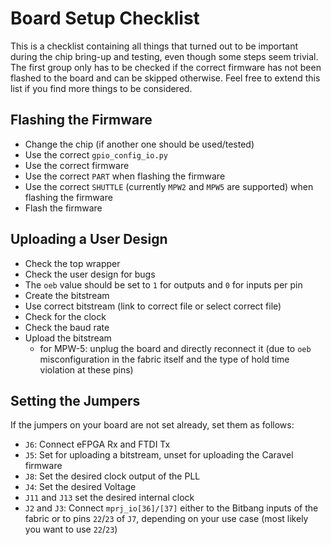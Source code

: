 # Board Setup Checklist

This is a checklist containing all things that turned out to be important during
the chip bring-up and testing, even though some steps seem trivial. The first
group only has to be checked if the correct firmware has not been flashed to the 
board and can be skipped otherwise. Feel free to extend this list if you find
more things to be considered.

## Flashing the Firmware
- Change the chip (if another one should be used/tested)
- Use the correct `gpio_config_io.py`
- Use the correct firmware
- Use the correct `PART` when flashing the firmware
- Use the correct `SHUTTLE` (currently `MPW2` and `MPW5` are supported) when flashing the firmware
- Flash the firmware

## Uploading a User Design
- Check the top wrapper
- Check the user design for bugs
- The `oeb` value should be set to `1` for outputs and `0` for inputs per pin
- Create the bitstream
- Use correct bitstream (link to correct file or select correct file)
- Check for the clock
- Check the baud rate
- Upload the bitstream
  -  for MPW-5: unplug the board and directly reconnect it (due to `oeb`
  misconfiguration in the fabric itself and the type of hold time violation at
  these pins)

## Setting the Jumpers
If the jumpers on your board are not set already, set them as follows:
- `J6`: Connect eFPGA Rx and FTDI Tx
- `J5`: Set for uploading a bitstream, unset for uploading the Caravel firmware
- `J8`: Set the desired clock output of the PLL
- `J4`: Set the desired Voltage
- `J11` and `J13` set the desired internal clock
- `J2` and `J3`: Connect `mprj_io[36]/[37]` either to the Bitbang inputs of the fabric or to pins `22`/`23` of `J7`, depending on your use case (most likely you want to use `22`/`23`)
